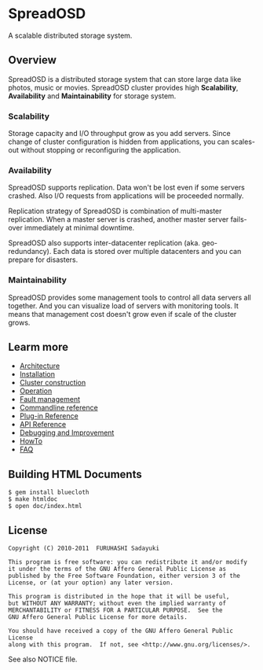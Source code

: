 SpreadOSD
=========
A scalable distributed storage system.


## Overview

SpreadOSD is a distributed storage system that can store large data like photos, music or movies.
SpreadOSD cluster provides high **Scalability**, **Availability** and **Maintainability** for storage system.


### Scalability

Storage capacity and I/O throughput grow as you add servers.
Since change of cluster configuration is hidden from applications, you can scales-out without stopping or reconfiguring the application.


### Availability

SpreadOSD supports replication. Data won't be lost even if some servers crashed. Also I/O requests from applications will be proceeded normally.

Replication strategy of SpreadOSD is combination of multi-master replication. When a master server is crashed, another master server fails-over immediately at minimal downtime.

SpreadOSD also supports inter-datacenter replication (aka. geo-redundancy). Each data is stored over multiple datacenters and you can prepare for disasters.


### Maintainability

SpreadOSD provides some management tools to control all data servers all together. And you can visualize load of servers with monitoring tools.
It means that management cost doesn't grow even if scale of the cluster grows.


## Learm more

  - [Architecture](doc/arch.md)
  - [Installation](doc/install.md)
  - [Cluster construction](doc/build.md)
  - [Operation](doc/operation.md)
  - [Fault management](doc/fault.md)
  - [Commandline reference](doc/command.md)
  - [Plug-in Reference](doc/plugin.md)
  - [API Reference](doc/api.md)
  - [Debugging and Improvement](doc/devel.md)
  - [HowTo](doc/howto.md)
  - [FAQ](doc/faq.md)


## Building HTML Documents

    $ gem install bluecloth
    $ make htmldoc
    $ open doc/index.html

## License

    Copyright (C) 2010-2011  FURUHASHI Sadayuki
    
    This program is free software: you can redistribute it and/or modify
    it under the terms of the GNU Affero General Public License as
    published by the Free Software Foundation, either version 3 of the
    License, or (at your option) any later version.
    
    This program is distributed in the hope that it will be useful,
    but WITHOUT ANY WARRANTY; without even the implied warranty of
    MERCHANTABILITY or FITNESS FOR A PARTICULAR PURPOSE.  See the
    GNU Affero General Public License for more details.
    
    You should have received a copy of the GNU Affero General Public License
    along with this program.  If not, see <http://www.gnu.org/licenses/>.

See also NOTICE file.

